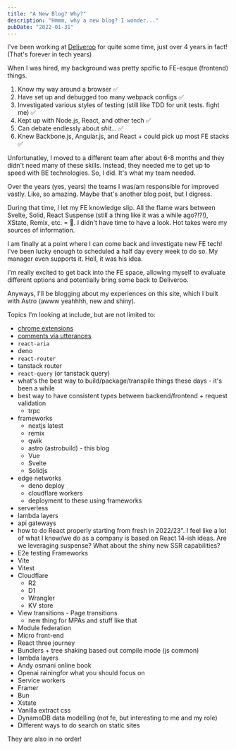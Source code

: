 ```yaml
---
title: "A New Blog? Why?"
description: "Hmmm, why a new blog? I wonder..."
pubDate: "2022-01-31"
---
```


I've been working at [Deliveroo](https://deliveroo.co.uk/) for quite some time, just over 4 years in fact! (That's forever in tech years)

When I was hired, my background was pretty spcific to FE-esque (frontend) things.

1. Know my way around a browser ✅
2. Have set up and debugged too many webpack configs ✅
3. Investigated various styles of testing (still like TDD for unit tests. fight me) ✅
4. Kept up with Node.js, React, and other tech ✅
5. Can debate endlessly about _shit_... ✅
6. Knew Backbone.js, Angular.js, and React + could pick up most FE stacks ✅

Unfortunatley, I moved to a different team after about 6-8 months and they didn't need many of these skills. Instead, they needed me to get up to speed with BE technologies. So, I did. It's what my team needed.

Over the years (yes, years) the teams I was/am responsible for improved vastly. Like, so amazing. Maybe that's another blog post, but I digress.

During that time, I let my FE knowledge slip. All the flame wars between Svelte, Solid, React Suspense (still a thing like it was a while ago?!?!), XState, Remix, etc. = 🍿. I didn't have time to have a look. Hot takes were my sources of information.

I am finally at a point where I can come back and investigate new FE tech! I've been lucky enough to scheduled a half day every week to do so. My manager even supports it. Hell, it was his idea.

I'm really excited to get back into the FE space, allowing myself to evaluate different options and potentially bring some back to Deliveroo.

Anyways, I'll be blogging about my experiences on this site, which I built with Astro (awww yeahhhh, new and shiny).

Topics I'm looking at include, but are not limited to:

-   [chrome extensions](my-first-chrome-extension.md)
-   [comments via utterances](adding-comments-to-this-thing.md)
-   `react-aria`
-   deno
-   `react-router`
-   tanstack router
-   `react-query` (or tanstack query)
-   what's the best way to build/package/transpile things these days - it's been a while
-   best way to have consistent types between backend/frontend + request validation
    -   trpc
-   frameworks
    -   nextjs latest
    -   remix
    -   qwik
    -   astro (astrobuild) - this blog
    -   Vue
    -   Svelte
    -   Solidjs
-   edge networks
    -   deno deploy
    -   cloudflare workers
    -   deployment to these using frameworks
-   serverless
-   lambda layers
-   api gateways
-   how to do React properly starting from fresh in 2022/23". I feel like a lot of what I know/we do as a company is based on React 14-ish ideas. Are we leveraging suspense? What about the shiny new SSR capabilities?
-   E2e testing Frameworks
-   Vite
-   Vitest
-   Cloudflare
    -   R2
    -   D1
    -   Wrangler
    -   KV store
-   View transitions - Page transitions
    -   new thing for MPAs and stuff like that
-   Module federation
-   Micro front-end
-   React three journey
-   Bundlers + tree shaking based out compile mode (js common)
-   lambda layers
-   Andy osmani online book
-   Openai rainingfor what you should focus on
-   Service workers
-   Framer
-   Bun
-   Xstate
-   Vanilla extract css
-   DynamoDB data modelling (not fe, but interesting to me and my role)
-   Different ways to do search on static sites

They are also in no order!
